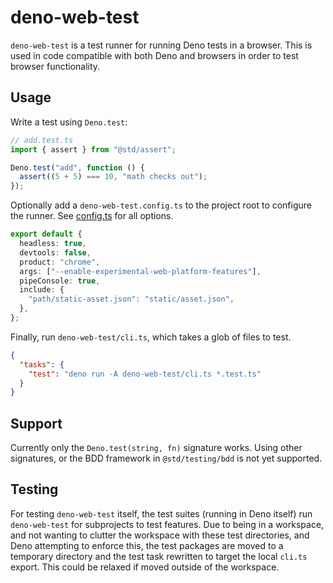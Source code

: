 # deno-web-test

`deno-web-test` is a test runner for running Deno tests in a browser. This is used in code compatible with both Deno and browsers in order to test browser functionality.

## Usage

Write a test using `Deno.test`:

```ts
// add.test.ts
import { assert } from "@std/assert";

Deno.test("add", function () {
  assert((5 + 5) === 10, "math checks out");
});
```

Optionally add a `deno-web-test.config.ts` to the project root to configure the runner. See [config.ts](/deno-web-test/config.ts) for all options.

```ts
export default {
  headless: true,
  devtools: false,
  product: "chrome",
  args: ["--enable-experimental-web-platform-features"],
  pipeConsole: true,
  include: {
    "path/static-asset.json": "static/asset.json",
  },
};
```

Finally, run `deno-web-test/cli.ts`, which takes a glob of files to test.

```json
{
  "tasks": {
    "test": "deno run -A deno-web-test/cli.ts *.test.ts"
  }
}
```

## Support

Currently only the `Deno.test(string, fn)` signature works. Using other signatures, or the BDD framework in `@std/testing/bdd` is not yet supported.

## Testing

For testing `deno-web-test` itself, the test suites (running in Deno itself) run `deno-web-test` for subprojects to test features. Due to being in a workspace, and not wanting to clutter the workspace with these test directories, and Deno attempting to enforce this, the test packages are moved to a temporary directory and the test task rewritten to target the local `cli.ts` export. This could be relaxed if moved outside of the workspace.
